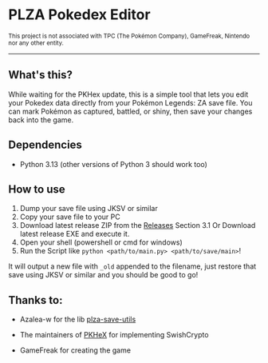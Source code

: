 # PLZA Pokedex Editor
<sub>This project is not associated with TPC (The Pokémon Company), GameFreak, Nintendo nor any other entity.</sub>

---

## What's this?
While waiting for the PKHex update, this is a simple tool that lets you edit your Pokedex data directly from your Pokémon Legends: ZA save file.
You can mark Pokémon as captured, battled, or shiny, then save your changes back into the game.

## Dependencies
- Python 3.13 (other versions of Python 3 should work too)

## How to use

1. Dump your save file using JKSV or similar
2. Copy your save file to your PC
3. Download latest release ZIP from the [Releases](https://github.com/AngeHell47/PLZA-Pokedex-Editor/releases) Section
3.1 Or Download latest release EXE and execute it.
4. Open your shell (powershell or cmd for windows)
5. Run the Script like `python <path/to/main.py> <path/to/save/main>`!

It will output a new file with `_old` appended to the filename, just restore that save using JKSV or similar and you should be good to go! 

## Thanks to:
- Azalea-w for the lib [plza-save-utils](https://github.com/azalea-w/plza-save-utils)

- The maintainers of [PKHeX](https://github.com/kwsch/PKHeX/) for implementing SwishCrypto

- GameFreak for creating the game
